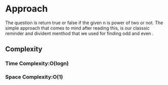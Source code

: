 # Approach
The question is return true or false if the given n is power of two or not. The simple approach that comes to mind after reading this, is our classsic reminder and divident menthod that we used for finding odd and even .


## Complexity
### Time Complexity:O(logn)
### Space Complexity:O(1)
